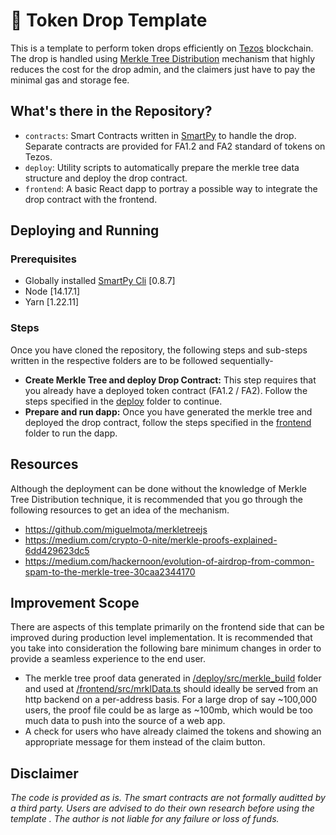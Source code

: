 # 🛬 Token Drop Template

This is a template to perform token drops efficiently on [Tezos](https://tezos.com) blockchain. The drop is handled using [Merkle Tree Distribution](https://medium.com/crypto-0-nite/merkle-proofs-explained-6dd429623dc5) mechanism that highly reduces the cost for the drop admin, and the claimers just have to pay the minimal gas and storage fee.

## What's there in the Repository?

- `contracts`: Smart Contracts written in [SmartPy](https://smartpy.io) to handle the drop. Separate contracts are provided for FA1.2 and FA2 standard of tokens on Tezos.
- `deploy`: Utility scripts to automatically prepare the merkle tree data structure and deploy the drop contract.
- `frontend`: A basic React dapp to portray a possible way to integrate the drop contract with the frontend.

## Deploying and Running

### Prerequisites

- Globally installed [SmartPy Cli](https://smartpy.io/docs/cli/) [0.8.7]
- Node [14.17.1]
- Yarn [1.22.11]

### Steps

Once you have cloned the repository, the following steps and sub-steps written in the respective folders are to be followed sequentially-

- **Create Merkle Tree and deploy Drop Contract:** This step requires that you already have a deployed token contract (FA1.2 / FA2). Follow the steps specified in the [deploy](https://github.com/AnshuJalan/token-drop-template/tree/master/deploy) folder to continue.
- **Prepare and run dapp:** Once you have generated the merkle tree and deployed the drop contract, follow the steps specified in the [frontend](https://github.com/AnshuJalan/token-drop-template/tree/master/frontend) folder to run the dapp.

## Resources

Although the deployment can be done without the knowledge of Merkle Tree Distribution technique, it is recommended that you go through the following resources to get an idea of the mechanism.

- https://github.com/miguelmota/merkletreejs
- https://medium.com/crypto-0-nite/merkle-proofs-explained-6dd429623dc5
- https://medium.com/hackernoon/evolution-of-airdrop-from-common-spam-to-the-merkle-tree-30caa2344170

## Improvement Scope

There are aspects of this template primarily on the frontend side that can be improved during production level implementation. It is recommended that you take into consideration the following bare minimum changes in order to provide a seamless experience to the end user.

- The merkle tree proof data generated in [/deploy/src/merkle_build](https://github.com/AnshuJalan/token-drop-template/tree/master/deploy/src/merkle_build) folder and used at [/frontend/src/mrklData.ts](https://github.com/AnshuJalan/token-drop-template/blob/master/frontend/src/mrklData.ts) should ideally be served from an http backend on a per-address basis. For a large drop of say ~100,000 users, the proof file could be as large as ~100mb, which would be too much data to push into the source of a web app.
- A check for users who have already claimed the tokens and showing an appropriate message for them instead of the claim button.

## Disclaimer

_The code is provided as is. The smart contracts are not formally auditted by a third party. Users are advised to do their own research before using the template . The author is not liable for any failure or loss of funds._
